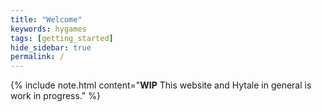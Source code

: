 ```yaml
---
title: "Welcome"
keywords: hygames
tags: [getting_started]
hide_sidebar: true
permalink: /
---
```


{% include note.html content="**WIP** This website and Hytale in general is work in progress." %}
